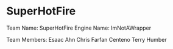 # SuperHotFire

Team Name: SuperHotFire
Engine Name: ImNotAWrapper

Team Members: Esaac Ahn
	      Chris Farfan Centeno
	      Terry Humber

